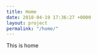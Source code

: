 ```yaml
---
title: Home
date: 2018-04-19 17:36:27 +0000
layout: project
permalink: "/home/"
---
```

This is home